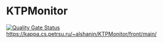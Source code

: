 # KTPMonitor
[![Quality Gate Status](https://sonarcloud.io/api/project_badges/measure?project=KTPcrew_KTPMonitor&metric=alert_status)](https://sonarcloud.io/summary/new_code?id=KTPcrew_KTPMonitor)
https://kappa.cs.petrsu.ru/~alshanin/KTPMonitor/front/main/
